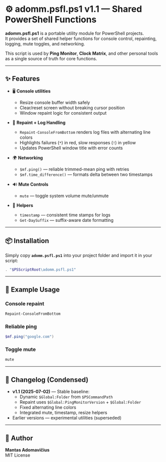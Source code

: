 # ⚙️ adomm.psfl.ps1 v1.1 — Shared PowerShell Functions

**adomm.psfl.ps1** is a portable utility module for PowerShell projects.  
It provides a set of shared helper functions for console control, repainting, logging, mute toggles, and networking.  

This script is used by **Ping Monitor**, **Clock Matrix**, and other personal tools as a single source of truth for core functions.

---

## ✨ Features

- 🖥 **Console utilities**
  - Resize console buffer width safely
  - Clear/reset screen without breaking cursor position
  - Window repaint logic for consistent output

- 📑 **Repaint + Log Handling**
  - `Repaint-ConsoleFromBottom` renders log files with alternating line colors
  - Highlights failures (`*`) in red, slow responses (`!`) in yellow
  - Updates PowerShell window title with error counts

- 🌍 **Networking**
  - `$mf.ping()` — reliable trimmed-mean ping with retries
  - `$mf.time_difference()` — formats delta between two timestamps

- 🔊 **Mute Controls**
  - `mute` — toggle system volume mute/unmute

- 🔗 **Helpers**
  - `timestamp` — consistent time stamps for logs
  - `Get-DaySuffix` — suffix-aware date formatting

---

## 📦 Installation

Simply copy **`adomm.psfl.ps1`** into your project folder and import it in your script:

```powershell
. "$PSScriptRoot\adomm.psfl.ps1"
```

---

## 🚀 Example Usage

### Console repaint
```powershell
Repaint-ConsoleFromBottom
```

### Reliable ping
```powershell
$mf.ping("google.com")
```

### Toggle mute
```powershell
mute
```

---

## 📜 Changelog (Condensed)

- **v1.1 (2025-07-02)** — Stable baseline:
  - Dynamic `$Global:Folder` from `$PSCommandPath`
  - Repaint uses `$Global:PingMonitorVersion` + `$Global:Folder`
  - Fixed alternating line colors
  - Integrated mute, timestamp, resize helpers
- Earlier versions — experimental utilities (superseded)

---

## 👤 Author

**Mantas Adomavičius**  
MIT License

